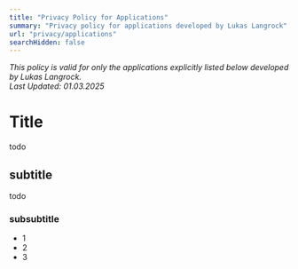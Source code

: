 ```yaml
---
title: "Privacy Policy for Applications"
summary: "Privacy policy for applications developed by Lukas Langrock"
url: "privacy/applications"
searchHidden: false
---
```


*This policy is valid for only the applications explicitly listed below developed by Lukas Langrock.*  
*Last Updated: 01.03.2025*

# Title

todo

## subtitle

todo

### subsubtitle

- 1
- 2
- 3
